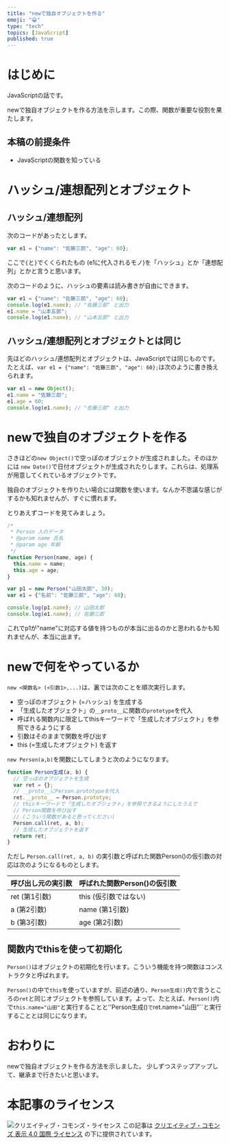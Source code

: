 ```yaml
---
title: "newで独自オブジェクトを作る"
emoji: "😀"
type: "tech"
topics: [JavaScript]
published: true
---
```

# はじめに

JavaScriptの話です。

newで独自オブジェクトを作る方法を示します。この際、関数が重要な役割を果たします。

## 本稿の前提条件

* JavaScriptの関数を知っている

# ハッシュ/連想配列とオブジェクト

## ハッシュ/連想配列

次のコードがあったとします。

```js
var e1 = {"name": "佐藤三郎", "age": 60};
```

ここで``{``と``}``でくくられたもの (e1に代入されるモノ)を「ハッシュ」とか「連想配列」とかと言うと思います。

次のコードのように、ハッシュの要素は読み書きが自由にできます。

```js
var e1 = {"name": "佐藤三郎", "age": 60};
console.log(e1.name); // "佐藤三郎" と出力
e1.name = "山本五郎";
console.log(e1.name); // "山本五郎" と出力
```

## ハッシュ/連想配列とオブジェクトとは同じ

先ほどのハッシュ/連想配列とオブジェクトは、JavaScriptでは同じものです。
たとえば、``var e1 = {"name": "佐藤三郎", "age": 60};``は次のように書き換えられます。

```js
var e1 = new Object();
e1.name = "佐藤三郎";
e1.age = 60;
console.log(e1.name); // "佐藤三郎" と出力
```

# newで独自のオブジェクトを作る

さきほどの``new Object()``で空っぽのオブジェクトが生成されました。そのほかには ``new Date()``で日付オブジェクトが生成されたりします。これらは、処理系が用意してくれているオブジェクトです。

独自のオブジェクトを作りたい場合には関数を使います。なんか不思議な感じがするかも知れませんが、すぐに慣れます。

とりあえずコードを見てみましょう。

```js
/*
 * Person 人のデータ
 * @param name 氏名
 * @param age 年齢
 */
function Person(name, age) {
  this.name = name;
  this.age = age;
}

var p1 = new Person("山田太郎", 30);
var e1 = {"名前": "佐藤三郎", "age": 60};

console.log(p1.name); // 山田太郎
console.log(e1.name); // 佐藤三郎
```

これでp1が"name"に対応する値を持つものが本当に出るのかと思われるかも知れませんが、本当に出ます。

# newで何をやっているか

``new <関数名> (<引数1>,...)``は、裏では次のことを順次実行します。

* 空っぽのオブジェクト (=ハッシュ) を生成する
* 「生成したオブジェクト」の``__proto__``に関数の``prototype``を代入
* 呼ばれる関数内に限定してthisキーワードで「生成したオブジェクト」を参照できるようにする
* 引数はそのままで関数を呼び出す
* this (=生成したオブジェクト) を返す

``new Person(a,b)``を関数にしてしまうと次のようになります。

```js
function Person生成(a, b) {
  // 空っぽのオブジェクトを生成
  var ret = {};
  // __proto__にPerson.prototypeを代入
  ret.__proto__ = Person.prototye;
  // thisキーワードで「生成したオブジェクト」を参照できるようにしたうえで
  // Person関数を呼び出す
  // (こういう関数があると思ってください)
  Person.call(ret, a, b);
  // 生成したオブジェクトを返す
  return ret;
}
```

ただし ``Person.call(ret, a, b)`` の実引数と呼ばれた関数Person()の仮引数の対応は次のようになるものとします。

|呼び出し元の実引数|呼ばれた関数Person()の仮引数 |
|----------------|------------------------|
|ret (第1引数)    |this (仮引数ではない)|
|a (第2引数)      |name (第1引数)|
|b (第3引数)      |age (第2引数)|

## 関数内でthisを使って初期化

``Person()``はオブジェクトの初期化を行います。こういう機能を持つ関数はコンストラクタと呼ばれます。

``Person()``の中で``this``を使っていますが、前述の通り、``Person生成()``内で言うところの``ret``と同じオブジェクトを参照しています。よって、たとえば、``Person()``内で``this.name="山田"``と実行することと''Person生成()``で``ret.name="山田"``と実行することとは同じになります。

# おわりに

newで独自オブジェクトを作る方法を示しました。
少しずつステップアップして、継承まで行きたいと思います。

# 本記事のライセンス

![クリエイティブ・コモンズ・ライセンス](https://i.creativecommons.org/l/by/4.0/88x31.png)
この記事は [クリエイティブ・コモンズ 表示 4.0 国際 ライセンス](http://creativecommons.org/licenses/by/4.0/">) の下に提供されています。
